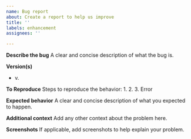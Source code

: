 ```yaml
---
name: Bug report
about: Create a report to help us improve
title: ''
labels: enhancement
assignees: ''

---
```


**Describe the bug**
A clear and concise description of what the bug is.

**Version(s)**
 - v.

**To Reproduce**
Steps to reproduce the behavior:
1. 
2. 
3. Error

**Expected behavior**
A clear and concise description of what you expected to happen.

**Additional context**
Add any other context about the problem here.

**Screenshots**
If applicable, add screenshots to help explain your problem.
